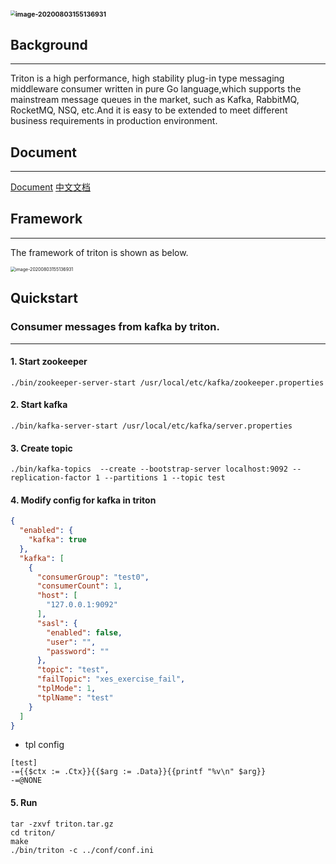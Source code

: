 ## <img src="https://github.com/hhtlxhhxy/triton/blob/master/img/triton.jpg" alt="image-20200803155136931" style="zoom:50%;" />

## Background
-----
Triton is a high performance, high stability plug-in type messaging middleware consumer written in pure Go language,which supports the mainstream message queues in the market, such as Kafka, RabbitMQ, RocketMQ, NSQ, etc.And it is easy to be extended to meet different business requirements in production environment.

## Document
-----
[Document](https://tal-tech.github.io/triton-doc/)
[中文文档](https://www.yuque.com/tal-tech/triton)

## Framework
------
The framework of triton is shown as below.

<img src="https://github.com/hhtlxhhxy/triton/blob/master/img/frame.jpg" alt="image-20200803155136931" style="zoom:50%;" />

## Quickstart

### Consumer messages from kafka by triton.
-----

#### 1. Start zookeeper
```shell
./bin/zookeeper-server-start /usr/local/etc/kafka/zookeeper.properties
```
#### 2. Start kafka
```shell
./bin/kafka-server-start /usr/local/etc/kafka/server.properties
```
#### 3. Create topic
```shell
./bin/kafka-topics  --create --bootstrap-server localhost:9092 --replication-factor 1 --partitions 1 --topic test
```
#### 4. Modify config for kafka in triton

```json
{
  "enabled": {
    "kafka": true
  },
  "kafka": [
    {
      "consumerGroup": "test0",
      "consumerCount": 1,
      "host": [
        "127.0.0.1:9092"
      ],
      "sasl": {
        "enabled": false,
        "user": "",
        "password": ""
      },
      "topic": "test",
      "failTopic": "xes_exercise_fail",
      "tplMode": 1,
      "tplName": "test"
    }
  ]
}
```
* tpl config
```shell
[test]
-={{$ctx := .Ctx}}{{$arg := .Data}}{{printf "%v\n" $arg}}
-=@NONE
```

#### 5. Run
```shell
tar -zxvf triton.tar.gz
cd triton/
make
./bin/triton -c ../conf/conf.ini
```
